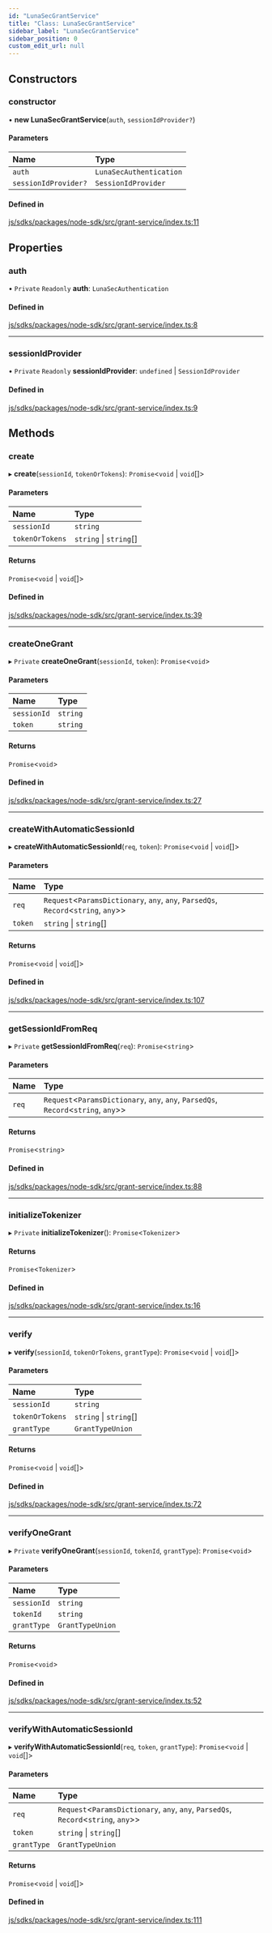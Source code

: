 ```yaml
---
id: "LunaSecGrantService"
title: "Class: LunaSecGrantService"
sidebar_label: "LunaSecGrantService"
sidebar_position: 0
custom_edit_url: null
---
```


## Constructors

### constructor

• **new LunaSecGrantService**(`auth`, `sessionIdProvider?`)

#### Parameters

| Name | Type |
| :------ | :------ |
| `auth` | `LunaSecAuthentication` |
| `sessionIdProvider?` | `SessionIdProvider` |

#### Defined in

[js/sdks/packages/node-sdk/src/grant-service/index.ts:11](https://github.com/refinery-labs/lunasec-node-monorepo/blob/455e30d/js/sdks/packages/node-sdk/src/grant-service/index.ts#L11)

## Properties

### auth

• `Private` `Readonly` **auth**: `LunaSecAuthentication`

#### Defined in

[js/sdks/packages/node-sdk/src/grant-service/index.ts:8](https://github.com/refinery-labs/lunasec-node-monorepo/blob/455e30d/js/sdks/packages/node-sdk/src/grant-service/index.ts#L8)

___

### sessionIdProvider

• `Private` `Readonly` **sessionIdProvider**: `undefined` \| `SessionIdProvider`

#### Defined in

[js/sdks/packages/node-sdk/src/grant-service/index.ts:9](https://github.com/refinery-labs/lunasec-node-monorepo/blob/455e30d/js/sdks/packages/node-sdk/src/grant-service/index.ts#L9)

## Methods

### create

▸ **create**(`sessionId`, `tokenOrTokens`): `Promise`<`void` \| `void`[]\>

#### Parameters

| Name | Type |
| :------ | :------ |
| `sessionId` | `string` |
| `tokenOrTokens` | `string` \| `string`[] |

#### Returns

`Promise`<`void` \| `void`[]\>

#### Defined in

[js/sdks/packages/node-sdk/src/grant-service/index.ts:39](https://github.com/refinery-labs/lunasec-node-monorepo/blob/455e30d/js/sdks/packages/node-sdk/src/grant-service/index.ts#L39)

___

### createOneGrant

▸ `Private` **createOneGrant**(`sessionId`, `token`): `Promise`<`void`\>

#### Parameters

| Name | Type |
| :------ | :------ |
| `sessionId` | `string` |
| `token` | `string` |

#### Returns

`Promise`<`void`\>

#### Defined in

[js/sdks/packages/node-sdk/src/grant-service/index.ts:27](https://github.com/refinery-labs/lunasec-node-monorepo/blob/455e30d/js/sdks/packages/node-sdk/src/grant-service/index.ts#L27)

___

### createWithAutomaticSessionId

▸ **createWithAutomaticSessionId**(`req`, `token`): `Promise`<`void` \| `void`[]\>

#### Parameters

| Name | Type |
| :------ | :------ |
| `req` | `Request`<`ParamsDictionary`, `any`, `any`, `ParsedQs`, `Record`<`string`, `any`\>\> |
| `token` | `string` \| `string`[] |

#### Returns

`Promise`<`void` \| `void`[]\>

#### Defined in

[js/sdks/packages/node-sdk/src/grant-service/index.ts:107](https://github.com/refinery-labs/lunasec-node-monorepo/blob/455e30d/js/sdks/packages/node-sdk/src/grant-service/index.ts#L107)

___

### getSessionIdFromReq

▸ `Private` **getSessionIdFromReq**(`req`): `Promise`<`string`\>

#### Parameters

| Name | Type |
| :------ | :------ |
| `req` | `Request`<`ParamsDictionary`, `any`, `any`, `ParsedQs`, `Record`<`string`, `any`\>\> |

#### Returns

`Promise`<`string`\>

#### Defined in

[js/sdks/packages/node-sdk/src/grant-service/index.ts:88](https://github.com/refinery-labs/lunasec-node-monorepo/blob/455e30d/js/sdks/packages/node-sdk/src/grant-service/index.ts#L88)

___

### initializeTokenizer

▸ `Private` **initializeTokenizer**(): `Promise`<`Tokenizer`\>

#### Returns

`Promise`<`Tokenizer`\>

#### Defined in

[js/sdks/packages/node-sdk/src/grant-service/index.ts:16](https://github.com/refinery-labs/lunasec-node-monorepo/blob/455e30d/js/sdks/packages/node-sdk/src/grant-service/index.ts#L16)

___

### verify

▸ **verify**(`sessionId`, `tokenOrTokens`, `grantType`): `Promise`<`void` \| `void`[]\>

#### Parameters

| Name | Type |
| :------ | :------ |
| `sessionId` | `string` |
| `tokenOrTokens` | `string` \| `string`[] |
| `grantType` | `GrantTypeUnion` |

#### Returns

`Promise`<`void` \| `void`[]\>

#### Defined in

[js/sdks/packages/node-sdk/src/grant-service/index.ts:72](https://github.com/refinery-labs/lunasec-node-monorepo/blob/455e30d/js/sdks/packages/node-sdk/src/grant-service/index.ts#L72)

___

### verifyOneGrant

▸ `Private` **verifyOneGrant**(`sessionId`, `tokenId`, `grantType`): `Promise`<`void`\>

#### Parameters

| Name | Type |
| :------ | :------ |
| `sessionId` | `string` |
| `tokenId` | `string` |
| `grantType` | `GrantTypeUnion` |

#### Returns

`Promise`<`void`\>

#### Defined in

[js/sdks/packages/node-sdk/src/grant-service/index.ts:52](https://github.com/refinery-labs/lunasec-node-monorepo/blob/455e30d/js/sdks/packages/node-sdk/src/grant-service/index.ts#L52)

___

### verifyWithAutomaticSessionId

▸ **verifyWithAutomaticSessionId**(`req`, `token`, `grantType`): `Promise`<`void` \| `void`[]\>

#### Parameters

| Name | Type |
| :------ | :------ |
| `req` | `Request`<`ParamsDictionary`, `any`, `any`, `ParsedQs`, `Record`<`string`, `any`\>\> |
| `token` | `string` \| `string`[] |
| `grantType` | `GrantTypeUnion` |

#### Returns

`Promise`<`void` \| `void`[]\>

#### Defined in

[js/sdks/packages/node-sdk/src/grant-service/index.ts:111](https://github.com/refinery-labs/lunasec-node-monorepo/blob/455e30d/js/sdks/packages/node-sdk/src/grant-service/index.ts#L111)
